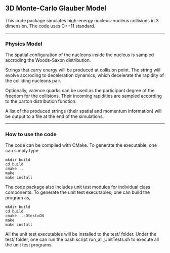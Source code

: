 ## 3D Monte-Carlo Glauber Model

This code package simulates high-energy nucleus-nucleus collisions in 3 dimension. The code uses C++11 standard. 

---

### Physics Model

The spatial configuration of the nucleons inside the nucleus is sampled accroding the Woods-Saxon distribution. 

Strings that carry energy will be produced at collision point. The string will evolve accroding to deceleration dynamics, which decelerate the rapidity of the colliding nucleons pair. 

Optionally, valence quarks can be used as the participant degree of the freedom for the collisions. Their incoming rapidities are sampled according to the parton distribution function.

A list of the produced strings (their spatial and momentum information) will be output to a file at the end of the simulations. 

---

### How to use the code

The code can be compiled with CMake. To generate the executable, one can simply type

	mkdir build
	cd build
	cmake ..
	make
	make install

The code package also includes unit test modules for individual class components. To generate the unit test executables, one can build the program as,
	
	mkdir build
	cd build
	cmake ..-Dtest=ON
	make
	make install

All the unit test executables will be installed to the test/ folder. Under the test/ folder, one can run the bash script run\_all\_UnitTests.sh to execute all the unit test programs.

